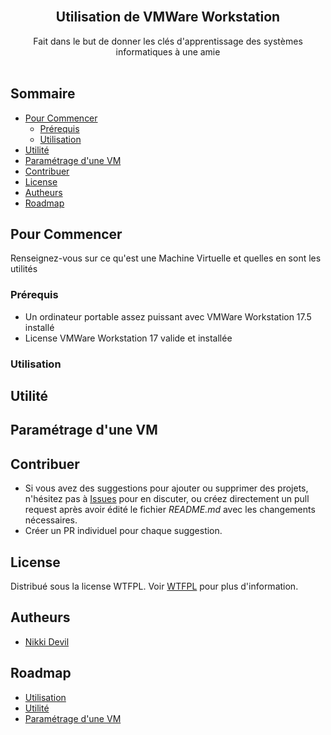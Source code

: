 <br/>
<p align="center">
  <h2 align="center">Utilisation de VMWare Workstation</h2>
  <p align="center">
    Fait dans le but de donner les clés d'apprentissage des systèmes informatiques à une amie
    <br/>
    <br/>
  </p>
</p>

## Sommaire

* [Pour Commencer](#Pour-Commencer)
  * [Prérequis](#Prérequis)
  * [Utilisation](#Utilisation)
* [Utilité](#Utilité)
* [Paramétrage d'une VM](#Paramétrage-d'une-VM)
* [Contribuer](#Contribuer)
* [License](#License)
* [Autheurs](#Autheurs)
* [Roadmap](#Roadmap)

## Pour Commencer

Renseignez-vous sur ce qu'est une Machine Virtuelle et quelles en sont les utilités

### Prérequis

* Un ordinateur portable assez puissant avec VMWare Workstation 17.5 installé
* License VMWare Workstation 17 valide et installée

### Utilisation



## Utilité



## Paramétrage d'une VM



## Contribuer

* Si vous avez des suggestions pour ajouter ou supprimer des projets, n'hésitez pas à [Issues](https://github.com/Nikki-Devil/LearnInfo/issues) pour en discuter, ou créez directement un pull request après avoir édité le fichier *README.md* avec les changements nécessaires.
* Créer un PR individuel pour chaque suggestion.

## License

Distribué sous la license WTFPL. Voir [WTFPL](http://www.wtfpl.net/about/) pour plus d'information.

## Autheurs

* [Nikki Devil](https://github.com/Nikki-Devil/)

## Roadmap

* [Utilisation](#Utilisation)
* [Utilité](#Utilité)
* [Paramétrage d'une VM](#Paramétrage-d'une-VM)
